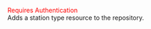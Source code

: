 <span style="color:red">Requires Authentication</span>  
Adds a station type resource to the repository.
